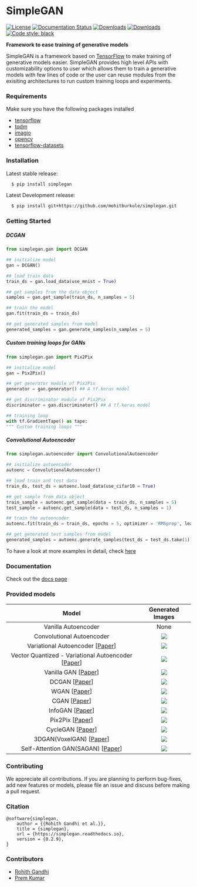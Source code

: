 # SimpleGAN

[![License](http://img.shields.io/badge/license-MIT-brightgreen.svg?style=flat)](LICENSE) [![Documentation Status](https://readthedocs.org/projects/simplegan/badge/?version=latest)](https://simplegan.readthedocs.io/en/latest/?badge=latest) [![Downloads](https://pepy.tech/badge/simplegan)](https://pepy.tech/project/simplegan) [![Downloads](https://pepy.tech/badge/simplegan/month)](https://pepy.tech/project/simplegan/month) [![Code style: black](https://img.shields.io/badge/code%20style-black-000000.svg)](https://github.com/psf/black)

**Framework to ease training of generative models**

SimpleGAN is a framework based on [TensorFlow](https://www.tensorflow.org/) to make training of generative models easier. SimpleGAN provides high level APIs with customizability options to user which allows them to train a generative models with few lines of code or the user can reuse modules from the exisiting architectures to run custom training loops and experiments.

### Requirements

Make sure you have the following packages installed

- [tensorflow](https://www.tensorflow.org/install)
- [tqdm](https://github.com/tqdm/tqdm#latest-pypi-stable-release)
- [imagio](https://pypi.org/project/imageio/)
- [opencv](https://pypi.org/project/opencv-python/)
- [tensorflow-datasets](https://www.tensorflow.org/datasets/overview#installation)

### Installation

Latest stable release:

```bash
  $ pip install simplegan
```

Latest Development release:

```bash
  $ pip install git+https://github.com/mohitburkule/simplegan.git
```

### Getting Started

##### DCGAN

```python
from simplegan.gan import DCGAN

## initialize model
gan = DCGAN()

## load train data
train_ds = gan.load_data(use_mnist = True)

## get samples from the data object
samples = gan.get_sample(train_ds, n_samples = 5)

## train the model
gan.fit(train_ds = train_ds)

## get generated samples from model
generated_samples = gan.generate_samples(n_samples = 5)
```

##### Custom training loops for GANs

```python
from simplegan.gan import Pix2Pix

## initialize model
gan = Pix2Pix()

## get generator module of Pix2Pix
generator = gan.generator() ## A tf.keras model

## get discriminator module of Pix2Pix
discriminator = gan.discriminator() ## A tf.keras model

## training loop
with tf.GradientTape() as tape:
""" Custom training loops """
```

##### Convolutional Autoencoder

```python
from simplegan.autoencoder import ConvolutionalAutoencoder

## initialize autoencoder
autoenc = ConvolutionalAutoencoder()

## load train and test data
train_ds, test_ds = autoenc.load_data(use_cifar10 = True)

## get sample from data object
train_sample = autoenc.get_sample(data = train_ds, n_samples = 5)
test_sample = autoenc.get_sample(data = test_ds, n_samples = 1)

## train the autoencoder
autoenc.fit(train_ds = train_ds, epochs = 5, optimizer = 'RMSprop', learning_rate = 0.002)

## get generated test samples from model
generated_samples = autoenc.generate_samples(test_ds = test_ds.take(1))
```

To have a look at more examples in detail, check [here](examples)

### Documentation

Check out the [docs page](https://simplegan.readthedocs.io/en/latest/)

### Provided models

|                                         Model                                          |                                 Generated Images                                  |
| :------------------------------------------------------------------------------------: | :-------------------------------------------------------------------------------: |
|                                  Vanilla Autoencoder                                   |                                       None                                        |
|                               Convolutional Autoencoder                                | ![](https://github.com/grohith327/simplegan/blob/master/assets/mnist_conv_ae.png) |
|           Variational Autoencoder [[Paper](https://arxiv.org/abs/1312.6114)]           |     ![](https://github.com/grohith327/simplegan/blob/master/assets/vae.jpeg)      |
| Vector Quantized - Variational Autoencoder [[Paper](https://arxiv.org/abs/1711.00937)] |    ![](https://github.com/grohith327/simplegan/blob/master/assets/vq_vae.png)     |
|                 Vanilla GAN [[Paper](https://arxiv.org/abs/1406.2661)]                 |      ![](https://github.com/grohith327/simplegan/blob/master/assets/GAN.png)      |
|                   DCGAN [[Paper](https://arxiv.org/abs/1511.06434)]                    |     ![](https://github.com/grohith327/simplegan/blob/master/assets/DCGAN.png)     |
|                    WGAN [[Paper](https://arxiv.org/abs/1701.07875)]                    |     ![](https://github.com/grohith327/simplegan/blob/master/assets/WGAN.png)      |
|                    CGAN [[Paper](https://arxiv.org/abs/1411.1784)]                     |     ![](https://github.com/grohith327/simplegan/blob/master/assets/CGAN.png)      |
|                  InfoGAN [[Paper](https://arxiv.org/abs/1606.03657)]                   |    ![](https://github.com/grohith327/simplegan/blob/master/assets/InfoGAN.png)    |
|                  Pix2Pix [[Paper](https://arxiv.org/abs/1611.07004)]                   |    ![](https://github.com/grohith327/simplegan/blob/master/assets/Pix2Pix.png)    |
|                  CycleGAN [[Paper](https://arxiv.org/abs/1703.10593)]                  |   ![](https://github.com/grohith327/simplegan/blob/master/assets/CycleGAN.png)    |
|      3DGAN(VoxelGAN) [[Paper](http://3dgan.csail.mit.edu/papers/3dgan_nips.pdf)]       |     ![](https://github.com/grohith327/simplegan/blob/master/assets/3DGAN.png)     |
|       Self-Attention GAN(SAGAN) [[Paper](https://arxiv.org/pdf/1805.08318.pdf)]        |     ![](https://github.com/grohith327/simplegan/blob/master/assets/SAGAN.png)     |

### Contributing

We appreciate all contributions. If you are planning to perform bug-fixes, add new features or models, please file an issue and discuss before making a pull request.

### Citation

```
@software{simplegan,
    author = {{Rohith Gandhi et al.}},
    title = {simplegan},
    url = {https://simplegan.readthedocs.io},
    version = {0.2.9},
}
```

### Contributors

- [Rohith Gandhi](https://github.com/grohith327)
- [Prem Kumar](https://github.com/Prem-kumar27)
